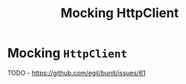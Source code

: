 ﻿---
uid: mocking-httpclient
title: Mocking HttpClient
---

# Mocking `HttpClient`

TODO - https://github.com/egil/bunit/issues/61